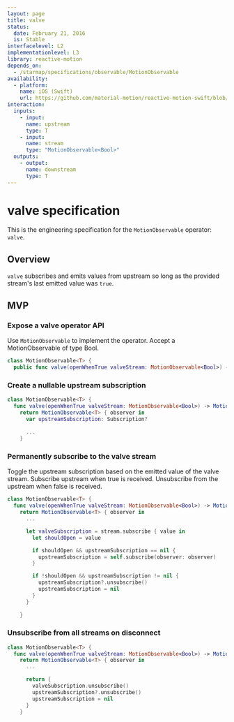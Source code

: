 ```yaml
---
layout: page
title: valve
status:
  date: February 21, 2016
  is: Stable
interfacelevel: L2
implementationlevel: L3
library: reactive-motion
depends_on:
  - /starmap/specifications/observable/MotionObservable
availability:
  - platform:
    name: iOS (Swift)
    url: https://github.com/material-motion/reactive-motion-swift/blob/develop/src/operators/valve.swift
interaction:
  inputs:
    - input:
      name: upstream
      type: T
    - input:
      name: stream
      type: "MotionObservable<Bool>"
  outputs:
    - output:
      name: downstream
      type: T
---
```


# valve specification

This is the engineering specification for the `MotionObservable` operator: `valve`.

## Overview

`valve` subscribes and emits values from upstream so long as the provided stream's last emitted
value was `true`.

## MVP

### Expose a valve operator API

Use `MotionObservable` to implement the operator. Accept a MotionObservable of type Bool.

```swift
class MotionObservable<T> {
  public func valve(openWhenTrue valveStream: MotionObservable<Bool>) -> MotionObservable<T>
```

### Create a nullable upstream subscription

```swift
class MotionObservable<T> {
  func valve(openWhenTrue valveStream: MotionObservable<Bool>) -> MotionObservable<T>
    return MotionObservable<T> { observer in
      var upstreamSubscription: Subscription?
      
      ...
    }
```

### Permanently subscribe to the valve stream

Toggle the upstream subscription based on the emitted value of the valve stream. Subscribe upstream
when true is received. Unsubscribe from the upstream when false is received.

```swift
class MotionObservable<T> {
  func valve(openWhenTrue valveStream: MotionObservable<Bool>) -> MotionObservable<T>
    return MotionObservable<T> { observer in
      ...

      let valveSubscription = stream.subscribe { value in
        let shouldOpen = value

        if shouldOpen && upstreamSubscription == nil {
          upstreamSubscription = self.subscribe(observer: observer)
        }

        if !shouldOpen && upstreamSubscription != nil {
          upstreamSubscription?.unsubscribe()
          upstreamSubscription = nil
        }
      }
      
    }
```

### Unsubscribe from all streams on disconnect

```swift
class MotionObservable<T> {
  func valve(openWhenTrue valveStream: MotionObservable<Bool>) -> MotionObservable<T>
    return MotionObservable<T> { observer in
      ...

      return {
        valveSubscription.unsubscribe()
        upstreamSubscription?.unsubscribe()
        upstreamSubscription = nil
      }
    }
```
